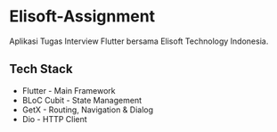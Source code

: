 # Elisoft-Assignment
Aplikasi Tugas Interview Flutter bersama Elisoft Technology Indonesia.

## Tech Stack
- Flutter - Main Framework
- BLoC Cubit - State Management
- GetX - Routing, Navigation & Dialog
- Dio - HTTP Client